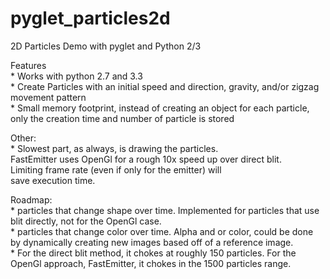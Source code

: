 pyglet_particles2d
==================

2D Particles Demo with pyglet and Python 2/3

Features  
	* Works with python 2.7 and 3.3  
	* Create Particles with an initial speed and direction, gravity, and/or zigzag movement pattern  
	* Small memory footprint, instead of creating an object for each particle, only the creation time and number of particle is stored  
		
Other:  
    * Slowest part, as always, is drawing the particles.  
		FastEmitter uses OpenGl for a rough 10x speed up over direct blit.  
		Limiting frame rate (even if only for the emitter) will  
		save execution time.  
		
Roadmap:  
	* particles that change shape over time. Implemented for particles that use blit directly, not for the OpenGl case.  
	* particles that change color over time. Alpha and or color, could be done by dynamically creating new images based off of a reference image.  
	* For the direct blit method, it chokes at roughly 150 particles.  For the OpenGl approach, FastEmitter, it chokes in the 1500 particles range.  
	